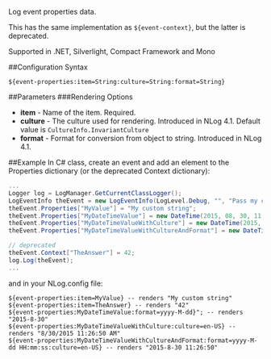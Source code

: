 Log event properties data. 

This has the same implementation as `${event-context}`, but the latter is deprecated. 

Supported in .NET, Silverlight, Compact Framework and Mono

##Configuration Syntax
```
${event-properties:item=String:culture=String:format=String}
```

##Parameters
###Rendering Options
* **item** - Name of the item. Required.
* **culture** - The culture used for rendering. Introduced in NLog 4.1. Default value is `CultureInfo.InvariantCulture`
* **format** - Format for conversion from object to string. Introduced in NLog 4.1. 


##Example
In C# class, create an event and add an element to the Properties dictionary (or the deprecated Context dictionary):
```csharp
...
Logger log = LogManager.GetCurrentClassLogger();
LogEventInfo theEvent = new LogEventInfo(LogLevel.Debug, "", "Pass my custom value");
theEvent.Properties["MyValue"] = "My custom string";
theEvent.Properties["MyDateTimeValue"] = new DateTime(2015, 08, 30, 11, 26, 50);
theEvent.Properties["MyDateTimeValueWithCulture"] = new DateTime(2015, 08, 30, 11, 26, 50);
theEvent.Properties["MyDateTimeValueWithCultureAndFormat"] = new DateTime(2015, 08, 30, 11, 26, 50);

// deprecated
theEvent.Context["TheAnswer"] = 42;
log.Log(theEvent);
...
```

and in your NLog.config file:

```
${event-properties:item=MyValue} -- renders "My custom string"
${event-properties:item=TheAnswer} -- renders "42"
${event-properties:MyDateTimeValue:format=yyyy-M-dd}"; -- renders "2015-8-30"
${event-properties:MyDateTimeValueWithCulture:culture=en-US} -- renders "8/30/2015 11:26:50 AM"
${event-properties:MyDateTimeValueWithCultureAndFormat:format=yyyy-M-dd HH:mm:ss:culture=en-US} -- renders "2015-8-30 11:26:50"
```